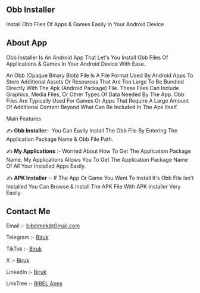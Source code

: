 <!DOCTYPE html>
<html lang="en">
<head>
</head>
<body>

<h2>Obb Installer</h2>

Install Obb Files Of Apps &amp; Games Easily In Your Android Device

<h2>About App</h2>

<p>
 Obb Installer Is An Android App That Let's You Install Obb Files Of Applications & Games In Your Android Device With Ease.

An Obb (Opaque Binary Blob) File Is A File Format Used By Android Apps To Store Additional Assets Or Resources That Are Too Large To Be Bundled Directly With The Apk (Android Package) File. These Files Can Include Graphics, Media Files, Or Other Types Of Data Needed By The App. Obb Files Are Typically Used For Games Or Apps That Require A Large Amount Of Additional Content Beyond What Can Be Included In The Apk Itself.

Main Features

✍️ <b>Obb Installer</b>:- You Can Easily Install The Obb File By Entering The Application Package Name & Obb File Path.

✍️ <b>My Applications</b> :- Worried About How To Get The Application Package Name. My Applications Allows You To Get The Application Package Name Of All Your Installed Apps Easily.

✍️ <b>APK Installer</b> :- If The App Or Game You Want To Install It's Obb File Isn't Installed You Can Browse & Install The APK File With APK Installer Very Easily.

<h2>Contact Me</h2>

Email :- <a href="mailto: bibelmek@Gmail.com">bibelmek@Gmail.com</a>

Telegram :- <a href="https://t.me/SE_BIBEL_MEK">Biruk</a>

TikTok :- <a href="https://tiktok.com/@se_bibel_mek">Biruk</a>

X :- <a href="https://x.com/SE_BIBEL_MEK">Biruk</a>

LinkedIn :- <a href="https://www.linkedin.com/in/biruk-belihu-3355922a0?utm_source=share&utm_campaign=share_via&utm_content=profile&utm_medium=android_app">Biruk</a>

LinkTree :- <a href="https://linktr.ee/bibel_apps">BIBEL Apps</a>
</body>
</html>	
